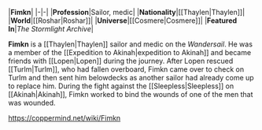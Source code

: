|**Fimkn**|
|-|-|
|**Profession**|Sailor, medic|
|**Nationality**|[[Thaylen\|Thaylen]]|
|**World**|[[Roshar\|Roshar]]|
|**Universe**|[[Cosmere\|Cosmere]]|
|**Featured In**|*The Stormlight Archive*|

**Fimkn** is a [[Thaylen\|Thaylen]] sailor and medic on the *Wandersail*.
He was a member of the [[Expedition to Akinah\|expedition to Akinah]] and became friends with [[Lopen\|Lopen]] during the journey. After Lopen rescued [[Turlm\|Turlm]], who had fallen overboard, Fimkn came over to check on Turlm and then sent him belowdecks as another sailor had already come up to replace him. During the fight against the [[Sleepless\|Sleepless]] on [[Akinah\|Akinah]], Fimkn worked to bind the wounds of one of the men that was wounded.



https://coppermind.net/wiki/Fimkn